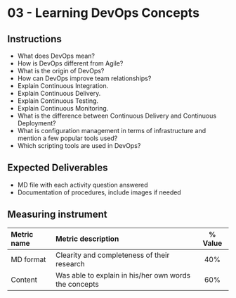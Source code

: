 # 03 - Learning DevOps Concepts

## Instructions

- What does DevOps mean?
- How is DevOps different from Agile?
- What is the origin of DevOps?
- How can DevOps improve team relationships?
- Explain Continuous Integration.
- Explain Continuous Delivery.
- Explain Continuous Testing.
- Explain Continuous Monitoring.
- What is the difference between Continuous Delivery and Continuous Deployment?
- What is configuration management in terms of infrastructure and mention a few popular tools used?
- Which scripting tools are used in DevOps?

## Expected Deliverables

- MD file with each activity question answered
- Documentation of procedures, include images if needed

## Measuring instrument

| Metric name        | Metric description                                | % Value |
|:------------------ |:--------------------------------------------------|:--:|
| MD format  | Clearity and completeness of their research | 40% |
| Content |  Was able to explain in his/her own words the concepts | 60% |
